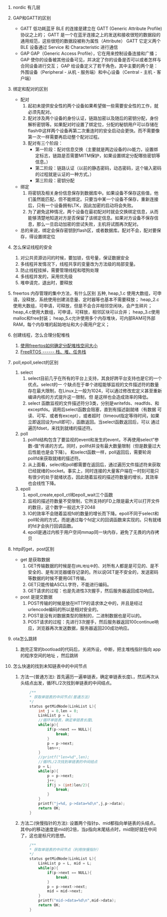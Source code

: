 1. nordic 有几层

2. GAP和GATT的区别
    * GATT
        低功耗蓝牙 BLE 的连接是建立在 GATT (Generic Attribute Profile) 协议之上的；
        GATT 是一个在蓝牙连接之上的发送和接收很短的数据段的通用规范，这些很短的数据段被称为属性（Attribute）
        GATT 它定义两个 BLE 设备通过 Service 和 Characteristic 进行通信
    * GAP
        GAP（Generic Access Profile），它在用来控制设备连接和广播；
        GAP 使你的设备被其他设备可见，并决定了你的设备是否可以或者怎样与合同设备进行交互；
        GAP 给设备定义了若干角色，其中主要的两个是：外围设备（Peripheral - 从机 - 服务端）和中心设备（Central - 主机 - 客户端）
3. 绑定和配对的区别
    * 配对
        1. 起初未提供安全性的两个设备如果希望做一些需要安全性的工作，就必须先配对。
        2. 配对涉及两个设备的身份认证，链路加密以及随后的密钥分配，身份解析密钥等。如果配对时设置了绑定位，分配的秘钥用户可以存储在flash中这样两个设备再第二次重连时的安全启动会更快。而不需要像第一次一样需要再启动整个配对过程。
        3. 配对有三个阶段： 
            + 第一阶段：配对信息交换（主要就是两边设备的i/o能力，设置绑定标志，链路是否需要MITM保护，如果设置绑定分配哪些密钥等信息。） 
            + 第二阶段：链路认证（以前的静态密码，动态密码，这个输入密码的过程就是认证的一种方式。） 
            + 第三阶段：密钥分配
    * 绑定
        1. 将密钥及相关身份信息保存到数据库中。如果设备不保存这些值，他们虽然能匹配，但不能绑定。只要当中某一个设备不保存，重新连接后，只有一个设备拥有LTK，因此加密的启动将会失败。
        2. 为了避免这种情况，两个设备在最初配对时就会交换绑定信息，从而能够清楚地知道对方是否保留了该绑定信息。如果对方设备不保存信息，那么一旦启动加密的尝试失败，主机将试图再次配对。
    * 总的来说，绑定会保存密钥到flash区，或者数据库。配对不会，配对要保存，得设置绑定位


4. 怎么保证线程的安全
    1. 对公共资源访问的时候，要加锁，信号量，保证数据安全
    2. 多线程并发情况下，线程共享的变量改为方法级的局部变量。
    3. 防止线程挂掉，需要管理线程和喂狗处理
    4. 多线程并发的，采用优先级
    5. 堆申请完，退出时，要释放

5. freertos 内存管理的集中方法，有什么区别
    五种,
    heap_1.c 使用大数组，可申请，没释放，系统使用创建消息量、定时器等也基本不需要释放；
    heap_2.c使用大数组，可申请，可释放，但是不会合并相邻空闲块，会产生碎片；
    heap_4.c使用大数组，可申请，可释放，相邻区块可以合并；
    heap_3.c使用malloc和free封装；
    heap_5.c允许使用多个内存堆块，可内部RAM可外部RAM，每个内存堆的起始地址和大小需用户定义；

6. 创建线程，怎么合理分配堆栈
    1. [使用freertos如何确定分配堆栈空间大小](https://blog.csdn.net/g200407331/article/details/108724032)
    2. [FreeRTOS ------ 栈、堆、任务栈](https://blog.csdn.net/dee53994040/article/details/102178824?utm_medium=distribute.pc_relevant_t0.none-task-blog-2%7Edefault%7EBlogCommendFromMachineLearnPai2%7Edefault-1.control&depth_1-utm_source=distribute.pc_relevant_t0.none-task-blog-2%7Edefault%7EBlogCommendFromMachineLearnPai2%7Edefault-1.control)

7. poll,epoll,select的区别
    1. select
        1. select目前几乎在所有的平台上支持，其良好跨平台支持也是它的一个优点。select的一 个缺点在于单个进程能够监视的文件描述符的数量存在最大限制，在Linux上一般为1024，可以通过修改宏定义甚至重新编译内核的方式提升这一限制，但 是这样也会造成效率的降低。
        2. select 函数监视的文件描述符分3类，分别是writefds、readfds、和exceptfds。调用后select函数会阻塞，直到有描述副就绪（有数据 可读、可写、或者有except），或者超时（timeout指定等待时间，如果立即返回设为null即可），函数返回。当select函数返回后，可以 通过遍历fdset，来找到就绪的描述符。
    2. poll
        1. pollfd结构包含了要监视的event和发生的event，不再使用select“参数-值”传递的方式。同时，pollfd并没有最大数量限制（但是数量过大后性能也是会下降）。 和select函数一样，poll返回后，需要轮询pollfd来获取就绪的描述符。
        2. 从上面看，select和poll都需要在返回后，通过遍历文件描述符来获取已经就绪的socket。事实上，同时连接的大量客户端在一时刻可能只有很少的处于就绪状态，因此随着监视的描述符数量的增长，其效率也会线性下降。
    3. epoll
        1. epoll_create,epoll_ctl和epoll_wait三个函数
        2. 监视的描述符数量不受限制，它所支持的FD上限是最大可以打开文件的数目，这个数字一般远大于2048
        3. IO的效率不会随着监视fd的数量的增长而下降。epoll不同于select和poll轮询的方式，而是通过每个fd定义的回调函数来实现的。只有就绪的fd才会执行回调函数。
        4. epoll是通过内核于用户空间mmap同一块内存，避免了无畏的内存拷贝

8. http的get，post区别
    * get 是获取数据
        1. GET传输数据的时候是在`URL地址中`的、对所有人都是是可见的、是不安全的、是有浏览器缓存记录的。所以说GET是不安全的，发送密码等数据的时候不要用GET传输。
        2. GET只能传输ASCLL字符，不能进行编码。
        3. GET请求的过程：也是先进性3次握手，然后服务器返回成功响应。
    * post 是提交数据
        1. POST传输的时候是放在HTTP的请求体之中的，并且是经过urlencode编码的所以是相对安全的。
        2. POST是没有对数据类型的限制的，二进制数据也是可以的。
        3. POST请求的过程：先进行3次握手，然后服务器返回100continue响应，浏览器再次发送数据，服务器返回200成功响应。


9. ota怎么跳转
    1. 跑完正常的bootload的代码后，关闭外设，中断，把主堆栈指针指向 app的程序空间的地址 ，然后跳转

10. 怎么快速的找到未知链表中的中间节点
    1. 方法一(普通方法):
        首先遍历一遍单链表，确定单链表长度L，然后再次从头结点出发，循环L/2次找到单链表的中间结点。
        ```C++
            /**
            * 获取单链表的中间节点(普通方法)
            */
            status getMidNode(LinkList L){
                int j = 0,len = 0;
                LinkList p = L;
                //循环单链表，确定单链表长度L
                while(p){
                    if(p->next == NULL){
                        break;
                    }
                    p = p->next;
                    len++;
                }
                //printf("len=%d",len);
                //循环L/2次找到单链表的中间结点
                p = L;
                while(p){
                    p = p->next;
                    j++;
                    if(j > (int)len/2){
                        break;
                    }
                }
                printf("j=%d, p->data=%d\n",j,p->data);
                return OK;
            }
        ```
    2. 方法二(快慢指针的方法):
        设置两个指针p、mid都指向单链表的头结点。其中p的移动速度是mid的2倍，当p指向末尾结点时，mid刚好就在中间了，这也是标尺的思想。
        ```C++
            /**
            * 获取单链表的中间节点（利用快慢指针）
            */
            status getMidNode(LinkList L){
                LinkList p = L, mid = L;
                while(p){
                    if(p->next == NULL){
                        break;
                    }
                    p = p->next->next;
                    mid = mid->next;
                }
                printf("mid->data=%d\n",mid->data);
                return OK;
            }
        ```


